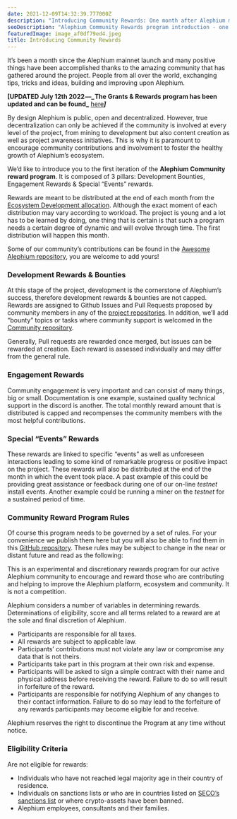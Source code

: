 ```yaml
---
date: 2021-12-09T14:32:39.777000Z
description: "Introducing Community Rewards: One month after Alephium mainnet launch, celebrate the amazing community contributions and discover the new rewards program for active participants."
seoDescription: "Alephium Community Rewards program introduction - one month after mainnet launch. Celebrate community contributions and discover rewards for active participants."
featuredImage: image_af0df79ed4.jpeg
title: Introducing Community Rewards
---
```

It’s been a month since the Alephium mainnet launch and many positive things have been accomplished thanks to the amazing community that has gathered around the project. People from all over the world, exchanging tips, tricks and ideas, building and improving upon Alephium.

**\[UPDATED July 12th 2022 —_ The Grants & Rewards program has been updated and can be found_** [here](https://github.com/alephium/community/blob/master/Grant%26RewardProgram.md)**_\]_**

By design Alephium is public, open and decentralized. However, true decentralization can only be achieved if the community is involved at every level of the project, from mining to development but also content creation as well as project awareness initiatives. This is why it is paramount to encourage community contributions and involvement to foster the healthy growth of Alephium’s ecosystem.

We’d like to introduce you to the first iteration of the **Alephium Community reward program**. It is composed of 3 pillars: Development Bounties, Engagement Rewards & Special “Events” rewards.

Rewards are meant to be distributed at the end of each month from the [Ecosystem Development allocation](/news/post/alephium-tokenomics-61d59b51029c). Although the exact moment of each distribution may vary according to workload. The project is young and a lot has to be learned by doing, one thing that is certain is that such a program needs a certain degree of dynamic and will evolve through time. The first distribution will happen this month.

Some of our community’s contributions can be found in the [Awesome Alephium repository](https://github.com/alephium/awesome-alephium), you are welcome to add yours!

### Development Rewards & Bounties

At this stage of the project, development is the cornerstone of Alephium’s success, therefore development rewards & bounties are not capped.   
Rewards are assigned to Github Issues and Pull Requests proposed by community members in any of the [project repositories](https://github.com/orgs/alephium/repositories). In addition, we’ll add “bounty” topics or tasks where community support is welcomed in the [Community repository](https://github.com/alephium/community).

Generally, Pull requests are rewarded once merged, but issues can be rewarded at creation. Each reward is assessed individually and may differ from the general rule.

### Engagement Rewards

Community engagement is very important and can consist of many things, big or small. Documentation is one example, sustained quality technical support in the discord is another. The total monthly reward amount that is distributed is capped and recompenses the community members with the most helpful contributions.

### Special “Events” Rewards

These rewards are linked to specific “events” as well as unforeseen interactions leading to some kind of remarkable progress or positive impact on the project. These rewards will also be distributed at the end of the month in which the event took place. A past example of this could be providing great assistance or feedback during one of our on-line _testnet_ install events. Another example could be running a miner on the _testnet_ for a sustained period of time.

### Community Reward Program Rules

Of course this program needs to be governed by a set of rules. For your convenience we publish them here but you will also be able to find them in this [GitHub repository](https://github.com/alephium/community). These rules may be subject to change in the near or distant future and read as the following:

This is an experimental and discretionary rewards program for our active Alephium community to encourage and reward those who are contributing and helping to improve the Alephium platform, ecosystem and community. It is not a competition.

Alephium considers a number of variables in determining rewards. Determinations of eligibility, score and all terms related to a reward are at the sole and final discretion of Alephium.

- Participants are responsible for all taxes.
- All rewards are subject to applicable law.
- Participants’ contributions must not violate any law or compromise any data that is not theirs.
- Participants take part in this program at their own risk and expense.
- Participants will be asked to sign a simple contract with their name and physical address before receiving the reward. Failure to do so will result in forfeiture of the reward.
- Participants are responsible for notifying Alephium of any changes to their contact information. Failure to do so may lead to the forfeiture of any rewards participants may become eligible for and receive.

Alephium reserves the right to discontinue the Program at any time without notice.

### Eligibility Criteria

Are not eligible for rewards:

- Individuals who have not reached legal majority age in their country of residence.
- Individuals on sanctions lists or who are in countries listed on [SECO’s sanctions list](https://www.seco.admin.ch/seco/fr/home/Aussenwirtschaftspolitik_Wirtschaftliche_Zusammenarbeit/Wirtschaftsbeziehungen/exportkontrollen-und-sanktionen/sanktionen-embargos/sanktionsmassnahmen.html) or where crypto-assets have been banned.
- Alephium employees, consultants and their families.
